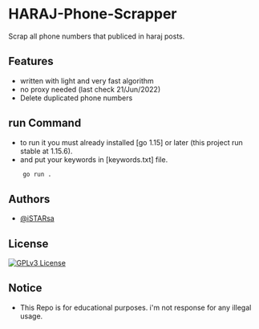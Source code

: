 # HARAJ-Phone-Scrapper
Scrap all phone numbers that publiced in haraj posts.

## Features

- written with light and very fast algorithm
- no proxy needed (last check 21/Jun/2022)
- Delete duplicated phone numbers

## run Command

- to run it you must already installed [go 1.15] or later (this project run stable at 1.15.6).
- and put your keywords in [keywords.txt] file.

```bash
    go run .
```

## Authors

- [@iSTARsa](https://github.com/iSTARsa)

## License

[![GPLv3 License](https://img.shields.io/badge/License-GPL%20v3-yellow.svg)](https://opensource.org/licenses/)

## Notice

- This Repo is for educational purposes. i'm not response for any illegal usage.
